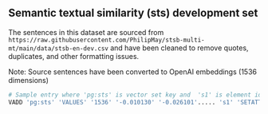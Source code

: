 ## Semantic textual similarity (sts) development set

The sentences in this dataset are sourced from `https://raw.githubusercontent.com/PhilipMay/stsb-multi-mt/main/data/stsb-en-dev.csv` and have been cleaned to remove quotes, duplicates, and other formatting issues.

Note: Source sentences have been converted to OpenAI embeddings (1536 dimensions)

```sh
# Sample entry where 'pg:sts' is vector set key and  's1' is element id (sentence id)
VADD 'pg:sts' 'VALUES' '1536' '-0.010130' '-0.026101'..... 's1' 'SETATTR' '{"sentence":"A young child is riding a horse.","activityType":"people","wordCount":7,"charCount":32}'
```
